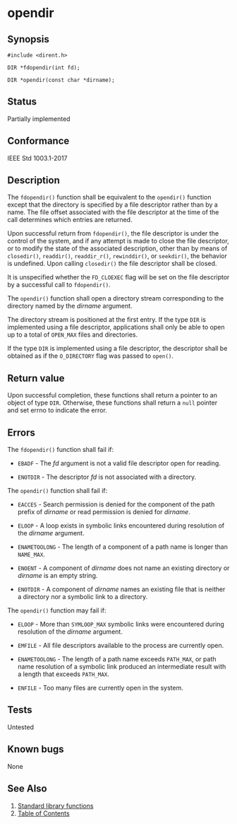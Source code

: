 # opendir

## Synopsis

`#include <dirent.h>`

`DIR *fdopendir(int fd);`

`DIR *opendir(const char *dirname);`

## Status

Partially implemented

## Conformance

IEEE Std 1003.1-2017

## Description

The `fdopendir()` function shall be equivalent to the `opendir()` function except that the directory is specified by a
file descriptor rather than by a name. The file offset associated with the file descriptor at the time of the call
determines which entries are returned.

Upon successful return from `fdopendir()`, the file descriptor is under the control of the system, and if any attempt is
made to close the file descriptor, or to modify the state of the associated description, other than by means of
`closedir()`, `readdir()`, `readdir_r()`, `rewinddir()`, or `seekdir()`, the behavior is undefined. Upon calling
`closedir()` the file descriptor shall be closed.

It is unspecified whether the `FD_CLOEXEC` flag will be set on the file descriptor by a successful call to
`fdopendir()`.

The `opendir()` function shall open a directory stream corresponding to the directory named by the _dirname_ argument.

The directory stream is positioned at the first entry. If the type `DIR` is implemented using a file descriptor,
applications shall only be able to open up to a total of ``OPEN_MAX`` files and directories.

If the type `DIR` is implemented using a file descriptor, the descriptor shall be obtained as if the `O_DIRECTORY`
flag was passed to `open()`.

## Return value

Upon successful completion, these functions shall return a pointer to an object of type `DIR`. Otherwise, these
functions shall return a `null` pointer and set errno to indicate the error.

## Errors

The `fdopendir()` function shall fail if:

* `EBADF` - The _fd_ argument is not a valid file descriptor open for reading.

* `ENOTDIR` - The descriptor _fd_ is not associated with a directory.

The `opendir()` function shall fail if:

* `EACCES` - Search permission is denied for the component of the path prefix of _dirname_ or read permission is denied
for _dirname_.

* `ELOOP` - A loop exists in symbolic links encountered during resolution of the _dirname_ argument.

* `ENAMETOOLONG` - The length of a component of a path name is longer than `NAME_MAX`.

* `ENOENT` - A component of _dirname_ does not name an existing directory or _dirname_ is an empty string.

* `ENOTDIR` - A component of _dirname_ names an existing file that is neither a directory nor a symbolic link to a
directory.

The `opendir()` function may fail if:

* `ELOOP` - More than `SYMLOOP_MAX` symbolic links were encountered during resolution of the _dirname_ argument.

* `EMFILE` - All file descriptors available to the process are currently open.

* `ENAMETOOLONG` - The length of a path name exceeds `PATH_MAX`, or path name resolution of a symbolic link produced an
intermediate result with a length that exceeds `PATH_MAX`.

* `ENFILE` - Too many files are currently open in the system.

## Tests

Untested

## Known bugs

None

## See Also

1. [Standard library functions](../README.md)
2. [Table of Contents](../../../README.md)
